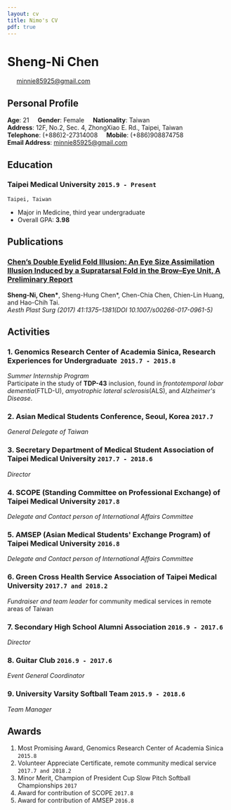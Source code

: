 ```yaml
---
layout: cv
title: Nimo's CV
pdf: true
---
```

# Sheng-Ni __Chen__

<div id="webaddress">
<i class="fi-mail" style="margin-left:1em"></i>
<a href="wn2155@columbia.edu" style="margin-left:0.5em">minnie85925@gmail.com</a>
</div>

## Personal Profile
__Age__: 21     __Gender__: Female     __Nationality__: Taiwan <br>
__Address__: 12F, No.2, Sec. 4, ZhongXiao E. Rd., Taipei, Taiwan <br>
__Telephone__: (+886)2-27314008     __Mobile__: (+886)908874758 <br>
__Email Address__: minnie85925@gmail.com <br>



## Education

### __Taipei Medical University__ `2015.9 - Present`
```
Taipei, Taiwan
```
- Major in Medicine, third year undergraduate 
- Overall GPA: __3.98__



## Publications

### [__Chen’s Double Eyelid Fold Illusion: An Eye Size Assimilation Illusion Induced by a Supratarsal Fold in the Brow–Eye Unit, A Preliminary Report__](https://www.semanticscholar.org/paper/Chen’s-Double-Eyelid-Fold-Illusion%3A-An-Eye-Size-by-Chen-Chen/98d438dff383e8d70a2e0908f919eb675ce245e5)
__Sheng-Ni, Chen\*__, Sheng-Hung Chen\*, Chen-Chia Chen, Chien-Lin Huang, and Hao-Chih Tai.<br>_Aesth Plast Surg (2017) 41:1375–1381(DOI 10.1007/s00266-017-0961-5)_ <br>


## Activities

### __1. Genomics Research Center of Academia Sinica, Research Experiences  for Undergraduate__  `2015.7 - 2015.8`
_Summer Internship Program_<br>
Participate in the study of __TDP-43__ inclusion, found in _frontotemporal lobar dementia_(FTLD-U), _amyotrophic lateral sclerosis_(ALS), and _Alzheimer's Disease_.


### __2. Asian Medical Students Conference, Seoul, Korea__ `2017.7`
_General Delegate of Taiwan_<br>


### __3. Secretary Department of Medical Student Association of Taipei Medical University__ `2017.7 - 2018.6`
_Director_<br>


### __4. SCOPE (Standing Committee on Professional Exchange) of Taipei Medical University__ `2017.8`
_Delegate and Contact person of International Affairs Committee_<br>


### __5. AMSEP (Asian Medical Students' Exchange Program) of Taipei Medical University__ `2016.8`
_Delegate and Contact person of International Affairs Committee_<br>


### __6. Green Cross Health Service Association of Taipei Medical University__ `2017.7 and 2018.2`
_Fundraiser and team leader_ for community medical services in remote areas of Taiwan<br>


### __7. Secondary High School Alumni Association__ `2016.9 - 2017.6`
_Director_<br>


### __8. Guitar Club__ `2016.9 - 2017.6`
_Event General Coordinator_<br>


### __9. University Varsity Softball Team__ `2015.9 - 2018.6`
_Team Manager_<br>



## Awards

1. Most Promising Award, Genomics Research Center of Academia Sinica `2015.8` <br>
2. Volunteer Appreciate Certificate, remote community medical service `2017.7 and 2018.2` <br>
3. Minor Merit, Champion of President Cup Slow Pitch Softball Championships `2017` <br>
4. Award for contribution of SCOPE `2017.8` <br>
5. Award for contribution of AMSEP `2016.8` <br>

<!-- ### Footer

Last updated: May 2013 -->

